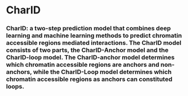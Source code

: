 # CharID
### CharID: a two-step prediction model that combines deep learning and machine learning methods to predict chromatin accessible regions mediated interactions. The CharID model consists of two parts, the CharID-Anchor model and the CharID-loop model. The CharID-anchor model determines which chromatin accessible regions are anchors and non-anchors, while the CharID-Loop model determines which chromatin accessible regions as anchors can constituted loops. 